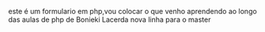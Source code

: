 este é um formulario em php,vou colocar o que venho aprendendo ao longo das aulas de php de Bonieki Lacerda
nova linha  para o master